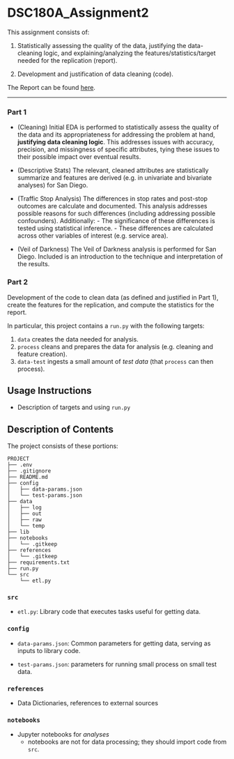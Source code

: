 # DSC180A_Assignment2

This assignment consists of:

1.  Statistically assessing the quality of the data, justifying the
    data-cleaning logic, and explaining/analyzing the
    features/statistics/target needed for the replication (report).
    
2.  Development and justification of data cleaning (code).

The Report can be found [here](https://github.com/StephanieMoore14/DSC180A_Assignment2/blob/master/report2.pdf).

* * * * *

### Part 1

* (Cleaning) Initial EDA is performed to statistically assess the quality of the data
and its appropriateness for addressing the problem at hand, **justifying
data cleaning logic**. This addresses issues with accuracy,
precision, and missingness of specific attributes, tying these issues
to their possible impact over eventual results.

* (Descriptive Stats) The relevant, cleaned attributes are statistically summarize and 
features are derived (e.g. in univariate and bivariate analyses) for San Diego.

* (Traffic Stop Analysis) The differences in
  stop rates and post-stop outcomes are calculate and documented. This analysis addresses
  possible reasons for such differences (including addressing possible
  confounders). Additionally:
      - The significance of these differences is tested using
        statistical inference.
      - These differences are calculated across other
        variables of interest (e.g. service area).
        
* (Veil of Darkness) The Veil of Darkness analysis is performed for San
  Diego. Included is an introduction to the technique and interpretation of the
  results.


### Part 2

Development of the code to clean data (as defined and justified in Part 1),
create the features for the replication, and compute the statistics
for the report. 

In particular, this project contains a `run.py` with the following
targets:
1. `data` creates the data needed for analysis.
2. `process` cleans and prepares the data for analysis (e.g. cleaning
   and feature creation).
3. `data-test` ingests a small amount of *test data* (that `process`
   can then process).

## Usage Instructions

* Description of targets and using `run.py`

## Description of Contents

The project consists of these portions:
```
PROJECT
├── .env
├── .gitignore
├── README.md
├── config
│   ├── data-params.json
│   └── test-params.json
├── data
│   ├── log
│   ├── out
│   ├── raw
│   └── temp
├── lib
├── notebooks
│   └── .gitkeep
├── references
│   └── .gitkeep
├── requirements.txt
├── run.py
└── src
    └── etl.py
```

### `src`

* `etl.py`: Library code that executes tasks useful for getting data.

### `config`

* `data-params.json`: Common parameters for getting data, serving as
  inputs to library code.
  
* `test-params.json`: parameters for running small process on small
  test data.

### `references`

* Data Dictionaries, references to external sources

### `notebooks`

* Jupyter notebooks for *analyses*
  - notebooks are not for data processing; they should import code
    from `src`.

